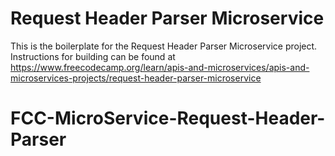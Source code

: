 # Request Header Parser Microservice

This is the boilerplate for the Request Header Parser Microservice project. Instructions for building can be found at https://www.freecodecamp.org/learn/apis-and-microservices/apis-and-microservices-projects/request-header-parser-microservice
# FCC-MicroService-Request-Header-Parser

